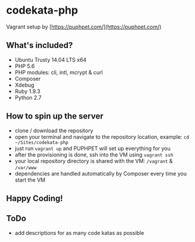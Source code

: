 # codekata-php
Vagrant setup by [https://puphpet.com/](https://puphpet.com/)

## What's included?
- Ubuntu Trusty 14.04 LTS x64
- PHP 5.6
- PHP modules: cli, intl, mcrypt & curl
- Composer
- Xdebug
- Ruby 1.9.3
- Python 2.7

## How to spin up the server
- clone / download the repository
- open your terminal and navigate to the repository location, example: `cd ~/Sites/codekata-php`
- just run `vagrant up` and PUPHPET will set up everything for you
- after the provisioning is done, ssh into the VM using `vagrant ssh`
- your local repository directory is shared with the VM: `/vagrant` & `/var/www`
- dependencies are handled automatically by Composer every time you start the VM

## Happy Coding!
## ToDo
- add descriptions for as many code katas as possible
